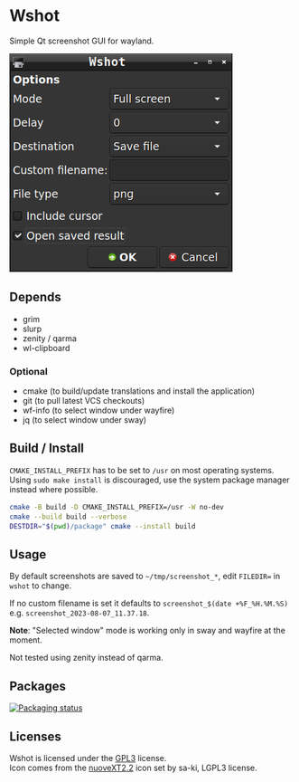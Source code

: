 # Wshot

Simple Qt screenshot GUI for wayland.

![Image of wshot](wshot1.png)

## Depends

* grim
* slurp
* zenity / qarma
* wl-clipboard

### Optional

* cmake (to build/update translations and install the application)
* git (to pull latest VCS checkouts)
* wf-info (to select window under wayfire)
* jq (to select window under sway)

## Build / Install

`CMAKE_INSTALL_PREFIX` has to be set to `/usr` on most operating systems.<br />
Using `sudo make install` is discouraged, use the system package manager
instead where possible.

```bash
cmake -B build -D CMAKE_INSTALL_PREFIX=/usr -W no-dev
cmake --build build --verbose
DESTDIR="$(pwd)/package" cmake --install build
```

## Usage

By default screenshots are saved to `~/tmp/screenshot_*`, edit `FILEDIR=` in `wshot` to change.

If no custom filename is set it defaults to `screenshot_$(date +%F_%H.%M.%S)` e.g. `screenshot_2023-08-07_11.37.18`.

**Note**: "Selected window" mode is working only in sway and wayfire at the moment.

Not tested using zenity instead of qarma.

## Packages

[![Packaging status]](https://repology.org/project/wshot/versions)

## Licenses

Wshot is licensed under the [GPL3] license.<br/>
Icon comes from the [nuoveXT2.2] icon set by sa-ki, LGPL3 license.


[GPL3]:             COPYING
[nuoveXT2.2]:       https://www.deviantart.com/sa-ki/art/nuoveXT-2-53518454
[Packaging status]: https://repology.org/badge/vertical-allrepos/wshot.svg
